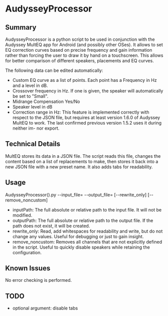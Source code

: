 # AudysseyProcessor

## Summary
AudysseyProcessor is a python script to be used in conjunction with the Audyssey MultEQ app for Android (and possibly other OSes). It allows to set EQ correction curves based on precise frequency and gain information rather than forcing the user to draw it by hand on a touchscreen. This allows for better comparison of different speakers, placements and EQ curves.

The following data can be edited automatically:
* Custom EQ curve as a list of points. Each point has a Frequency in Hz and a level in dB.
* Crossover frequency in Hz. If one is given, the speaker will automatically be set to "Small".
* Midrange Compensation Yes/No
* Speaker level in dB
* Correction range in Hz: This feature is implemented correctly with respect to the JSON file, but requires at least version 1.6.0 of Audyssey MultEQ to work. The last confirmed previous version 1.5.2 uses it during neither im- nor export. 

## Technical Details
MultEQ stores its data in a JSON file. The script reads this file, changes the content based on a list of replacements to make, then stores it back into a new JSON file with a new preset name. It also adds tabs for readability.

## Usage
AudysseyProcessor().py --input_file=<inputPath> --output_file=<outputPath> \[--rewrite_only\] \[--remove_noncustom\]

* inputPath: The full absolute or relative path to the input file. It will not be modified.
* outputPath: The full absolute or relative path to the output file. If the path does not exist, it will be created.
* rewrite_only: Read, add whitespaces for readability and write, but do not change any values. Useful for debugging or just to gain insight.
* remove_noncustom: Removes all channels that are not explicitly defined in the script. Useful to quickly disable speakers while retaining the configuration.
## Known Issues
No error checking is performed.

## TODO
* optional argument: disable tabs